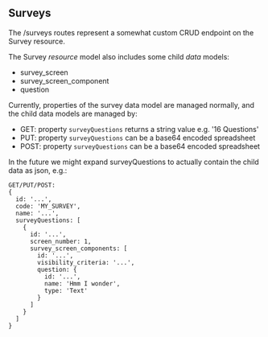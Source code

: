 ## Surveys

The /surveys routes represent a somewhat custom CRUD endpoint on the Survey resource.

The Survey _resource_ model also includes some child _data_ models:
- survey_screen
- survey_screen_component
- question

Currently, properties of the survey data model are managed normally, and the child data models are managed by:
- GET: property `surveyQuestions` returns a string value e.g. '16 Questions'
- PUT: property `surveyQuestions` can be a base64 encoded spreadsheet
- POST: property `surveyQuestions` can be a base64 encoded spreadsheet

In the future we might expand surveyQuestions to actually contain the child data as json, e.g.:
```
GET/PUT/POST:
{
  id: '...',
  code: 'MY_SURVEY',
  name: '...',
  surveyQuestions: [
    {
      id: '...',
      screen_number: 1,
      survey_screen_components: [
        id: '...',
        visibility_criteria: '...',
        question: {
          id: '...',
          name: 'Hmm I wonder',
          type: 'Text'
        }
      ] 
    }
  ]
}
```